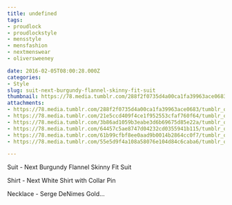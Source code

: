 ```yaml
---
title: undefined
tags:
- proudlock
- proudlockstyle
- mensstyle
- mensfashion
- nextmenswear
- oliversweeney

date: 2016-02-05T08:00:28.000Z
categories:
- Style
slug: suit-next-burgundy-flannel-skinny-fit-suit
thumbnail: https://78.media.tumblr.com/288f2f0735d4a00ca1fa39963ace0683/tumblr_o1zf3p3BTI1rhrm24o1_540.jpg
attachments:
- https://78.media.tumblr.com/288f2f0735d4a00ca1fa39963ace0683/tumblr_o1zf3p3BTI1rhrm24o1_1280.jpg
- https://78.media.tumblr.com/21e5ccd409f4ce1f952553cfaf760f64/tumblr_o1zf3p3BTI1rhrm24o2_1280.jpg
- https://78.media.tumblr.com/3b86ad1059b3eabe3d6b69675d85e22a/tumblr_o1zf3p3BTI1rhrm24o4_1280.jpg
- https://78.media.tumblr.com/64457c5ae8747d04232cd0355941b115/tumblr_o1zf3p3BTI1rhrm24o6_1280.jpg
- https://78.media.tumblr.com/61b99cfbf8ee0aad9b0014b2864cc0f7/tumblr_o1zf3p3BTI1rhrm24o5_1280.jpg
- https://78.media.tumblr.com/55e5d9f4a108a58076e104d84c6caba6/tumblr_o1zf3p3BTI1rhrm24o3_1280.jpg

---
```


Suit -  Next Burgundy Flannel Skinny Fit Suit 

  Shirt -  Next White Shirt with Collar Pin 

  Necklace -  Serge DeNimes Gold...
